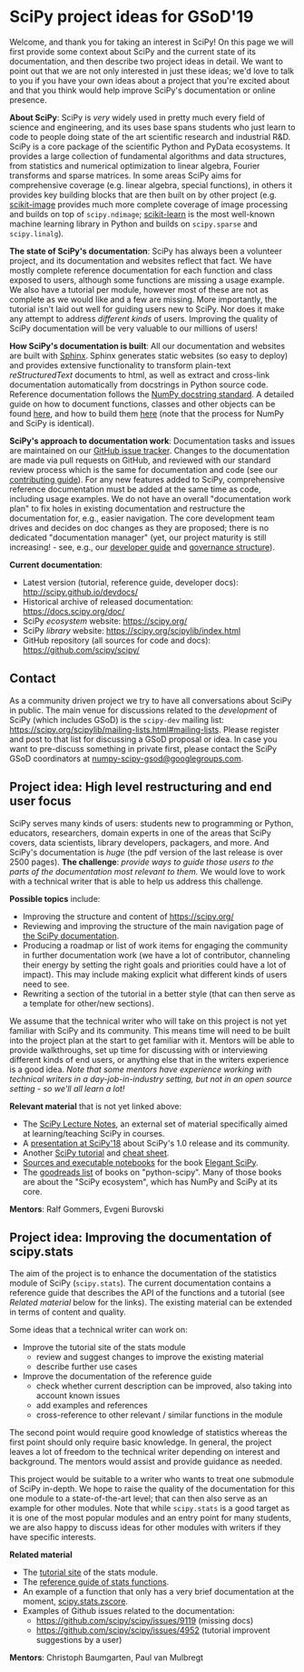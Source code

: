 # SciPy project ideas for GSoD'19

Welcome, and thank you for taking an interest in SciPy! On this page we will first provide some context about SciPy and the current state of its documentation, and then describe two project ideas in detail. We want to point out that we are not only interested in just these ideas; we'd love to talk to you if you have your own ideas about a project that you're excited about and that you think would help improve SciPy's documentation or online presence.

**About SciPy**: SciPy is *very* widely used in pretty much every field of science and engineering, and its uses base spans students who just learn to code to people doing state of the art scientific research and industrial R&D. SciPy is a core package of the scientific Python and PyData ecosystems. It provides a large collection of fundamental algorithms and data structures, from statistics and numerical optimization to linear algebra, Fourier transforms and sparse matrices. In some areas SciPy aims for comprehensive coverage (e.g. linear algebra, special functions), in others it provides key building blocks that are then built on by other project (e.g. [scikit-image](https://scikit-image.org/) provides much more complete coverage of image processing and builds on top of `scipy.ndimage`; [scikit-learn](https://scikit-learn.org) is the most well-known machine learning library in Python and builds on `scipy.sparse` and `scipy.linalg`).

**The state of SciPy's documentation**: SciPy has always been a volunteer project, and its documentation and websites reflect that fact. We have mostly complete reference documentation for each function and class exposed to users, although some functions are missing a usage example. We also have a tutorial per module, however most of these are not as complete as we would like and a few are missing. More importantly, the tutorial isn't laid out well for guiding users new to SciPy. Nor does it make any attempt to address *different kinds* of users. Improving the quality of SciPy documentation will be very valuable to our millions of users!

**How SciPy's documentation is built**: All our documentation and websites are built with [Sphinx](http://www.sphinx-doc.org). Sphinx generates static websites (so easy to deploy) and provides extensive functionality to transform plain-text *reStructuredText* documents to html, as well as extract and cross-link documentation automatically from docstrings in Python source code. Reference documentation follows the [NumPy docstring standard](https://numpydoc.readthedocs.io/en/latest/format.html). A detailed guide on how to document functions, classes and other objects can be found [here](https://www.numpy.org/devdocs/docs/howto_document.html), and how to build them [here](https://www.numpy.org/devdocs/docs/howto_build_docs.html) (note that the process for NumPy and SciPy is identical).

**SciPy's approach to documentation work**: Documentation tasks and issues are maintained on our [GitHub issue tracker](https://github.com/scipy/scipy/issues). Changes to the documentation are made via pull requests on GitHub, and reviewed with our standard review process which is the same for documentation and code (see our [contributing guide](http://scipy.github.io/devdocs/hacking.html)). For any new features added to SciPy, comprehensive reference documentation must be added at the same time as code, including usage examples. We do not have an overall "documentation work plan" to fix holes in existing documentation and restructure the documentation for, e.g., easier navigation. The core development team drives and decides on doc changes as they are proposed; there is no dedicated "documentation manager" (yet, our project maturity is still increasing! - see, e.g., our [developer guide](http://scipy.github.io/devdocs/hacking.html) and [governance structure](http://scipy.github.io/devdocs/dev/governance/governance.html)).


**Current documentation**:

- Latest version (tutorial, reference guide, developer docs): http://scipy.github.io/devdocs/
- Historical archive of released documentation: https://docs.scipy.org/doc/
- SciPy *ecosystem* website: https://scipy.org/
- SciPy *library* website: https://scipy.org/scipylib/index.html
- GitHub repository (all sources for code and docs): https://github.com/scipy/scipy/


## Contact

As a community driven project we try to have all conversations about SciPy in public. The main venue for discussions related to the *development* of SciPy (which includes GSoD) is the `scipy-dev` mailing list: https://scipy.org/scipylib/mailing-lists.html#mailing-lists. Please register and post to that list for discussing a GSoD proposal or idea. In case you want to pre-discuss something in private first, please contact the SciPy GSoD coordinators at numpy-scipy-gsod@googlegroups.com.


## Project idea: High level restructuring and end user focus

SciPy serves many kinds of users: students new to programming or Python, educators, researchers, domain experts in one of the areas that SciPy covers, data scientists, library developers, packagers, and more. And SciPy's documentation is *huge* (the pdf version of the last release is over 2500 pages). **The challenge**: *provide ways to guide those users to the parts of the documentation most relevant to them.* We would love to work with a technical writer that is able to help us address this challenge.

**Possible topics** include:
- Improving the structure and content of https://scipy.org/
- Reviewing and improving the structure of the main navigation page of [the SciPy documentation](http://scipy.github.io/devdocs/).
- Producing a roadmap or list of work items for engaging the community in further documentation work (we have a lot of contributor, channeling their energy by setting the right goals and priorities could have a lot of impact). This may include making explicit what different kinds of users need to see.
- Rewriting a section of the tutorial in a better style (that can then serve as a template for other/new sections).

We assume that the technical writer who will take on this project is not yet familiar with SciPy and its community. This means time will need to be built into the project plan at the start to get familiar with it. Mentors will be able to provide walkthroughs, set up time for discussing with or interviewing different kinds of end users, or anything else that in the writers experience is a good idea. *Note that some mentors have experience working with technical writers in a day-job-in-industry setting, but not in an open source setting - so we'll all learn a lot!*

**Relevant material** that is not yet linked above:

- The [SciPy Lecture Notes](https://scipy-lectures.org/), an external set of material specifically aimed at learning/teaching SciPy in courses.
- A [presentation at SciPy'18](https://www.youtube.com/watch?v=oHmm3mPxg6Y&t=797s) about SciPy's 1.0 release and its community.
- Another [SciPy tutorial](https://www.datacamp.com/community/tutorials/python-scipy-tutorial) and [cheat sheet](https://www.datacamp.com/community/blog/python-scipy-cheat-sheet).
- [Sources and executable notebooks](https://github.com/elegant-scipy/elegant-scipy) for the book [Elegant SciPy](https://www.ebooks.com/en-nl/95838978/elegant-scipy/nunez-iglesias-juan-walt-stefan-van-der-dashnow-ha/).
- The [goodreads list](https://www.goodreads.com/shelf/show/python-scipy) of books on "python-scipy". Many of those books are about the "SciPy ecosystem", which has NumPy and SciPy at its core.

**Mentors**: Ralf Gommers, Evgeni Burovski


## Project idea: Improving the documentation of scipy.stats

The aim of the project is to enhance the documentation of the statistics module of SciPy (`scipy.stats`). The current documentation contains a reference guide that describes the API of the functions and a tutorial (see *Related material* below for the links). The existing material can be extended in terms of content and quality.

Some ideas that a technical writer can work on:

* Improve the tutorial site of the stats module
    * review and suggest changes to improve the existing material
    * describe further use cases 
* Improve the documentation of the reference guide 
    * check whether current description can be improved, also taking into account known issues
    * add examples and references
    * cross-reference to other relevant / similar functions in the module

The second point would require good knowledge of statistics whereas the first point should only require basic knowledge. In general, the project leaves a lot of freedom to the technical writer depending on interest and background. The mentors would assist and provide guidance as needed.

This project would be suitable to a writer who wants to treat one submodule of SciPy in-depth. We hope to raise the quality of the documentation for this one module to a state-of-the-art level; that can then also serve as an example for other modules. Note that while `scipy.stats` is a good target as it is one of the most popular modules and an entry point for many students, we are also happy to discuss ideas for other modules with writers if they have specific interests.

**Related material**
* The [tutorial site](https://docs.scipy.org/doc/scipy/reference/tutorial/stats.html) of the stats module.
* The [reference guide of stats functions](https://docs.scipy.org/doc/scipy/reference/stats.html).
* An example of a function that only has a very brief documentation at the moment, [scipy.stats.zscore](https://docs.scipy.org/doc/scipy/reference/generated/scipy.stats.zscore.html#scipy.stats.zscore).
* Examples of Github issues related to the documentation:
    * https://github.com/scipy/scipy/issues/9119 (missing docs)
    * https://github.com/scipy/scipy/issues/4952 (tutorial improvent suggestions by a user)

**Mentors**: Christoph Baumgarten, Paul van Mulbregt
